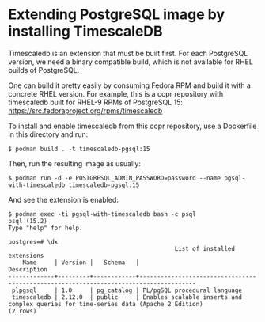 Extending PostgreSQL image by installing TimescaleDB
====================================================

Timescaledb is an extension that must be built first. For each PostgreSQL version, we need a binary compatible build, which is not available for RHEL builds of PostgreSQL.

One can build it pretty easily by consuming Fedora RPM and build it with a concrete RHEL version. For example, this is a copr repository with timescaledb built for RHEL-9 RPMs of PostgreSQL 15: https://src.fedoraproject.org/rpms/timescaledb

To install and enable timescaledb from this copr repository, use a Dockerfile in this directory and run:

```
$ podman build . -t timescaledb-pgsql:15
```

Then, run the resulting image as usually:

```
$ podman run -d -e POSTGRESQL_ADMIN_PASSWORD=password --name pgsql-with-timescaledb timescaledb-pgsql:15
```

And see the extension is enabled:
```
$ podman exec -ti pgsql-with-timescaledb bash -c psql
psql (15.2)
Type "help" for help.

postgres=# \dx
                                               List of installed extensions
    Name     | Version |   Schema   |                                     Description                                      
-------------+---------+------------+--------------------------------------------------------------------------------------
 plpgsql     | 1.0     | pg_catalog | PL/pgSQL procedural language
 timescaledb | 2.12.0  | public     | Enables scalable inserts and complex queries for time-series data (Apache 2 Edition)
(2 rows)

```
